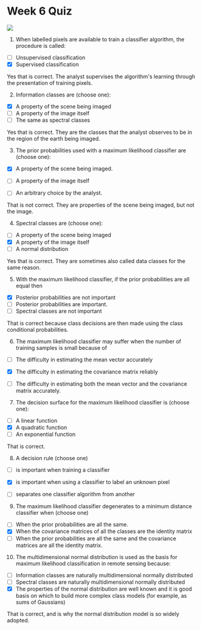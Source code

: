 # Week 6 Quiz
![](https://d3njjcbhbojbot.cloudfront.net/api/utilities/v1/imageproxy/https://coursera-course-photos.s3.amazonaws.com/b8/f13d23685c4f8ca8d2a1077826d6b0/Navigation-Thimnail.png?auto=format%2Ccompress&dpr=1&w=256&h=32)

1. When labelled pixels are available to train a classifier algorithm, the procedure is called:

- [ ] Unsupervised classification
- [x] Supervised classification

Yes that is correct.  The analyst supervises the algorithm's learning through the presentation of training pixels.

2. Information classes are (choose one):

- [x] A property of the scene being imaged
- [ ] A property of the image itself
- [ ] The same as spectral classes

Yes that is correct.  They are the classes that the analyst observes to be in the region of the earth being imaged.

3. The prior probabilities used with a maximum likelihood classifier are (choose one):

- [x] A property of the scene being imaged.
- [ ] A property of the image itself
- [ ] An arbitrary choice by the analyst.


That is not correct.  They are properties of the scene being imaged, but not the image.

4. Spectral classes are (choose one):

- [ ] A property of the scene being imaged
- [x] A property of the image itself
- [ ] A normal distribution

Yes that is correct.  They are sometimes also called data classes for the same reason.

5. With the maximum likelihood classifier, if the prior probabilities are all equal then

- [x] Posterior probabilities are not important
- [ ] Posterior probabilities are important.
- [ ] Spectral classes are not important

That is correct because class decisions are then made using the class conditional probabilities.

6. The maximum likelihood classifier may suffer when the number of training samples is small because of

- [ ] The difficulty in estimating the mean vector accurately
- [x] The difficulty in estimating the covariance matrix reliably
- [ ] The difficulty in estimating both the mean  vector and the covariance matrix accurately.


7. The decision surface for the maximum likelihood classifier is (choose one):

- [ ] A linear function
- [x] A quadratic function
- [ ] An exponential function

That is correct.

8. A decision rule (choose one)

- [ ] is important when training a classifier
- [x] is important when using a classifier to label an unknown pixel
- [ ] separates one classifier algorithm from another


9. The maximum likelihood classifier degenerates to a minimum distance classifier when (choose one)

- [ ] When the prior probabilities are all the same.
- [x] When the covariance matrices of all the classes are the identity matrix
- [ ] When the prior probabilities are all the same and the covariance matrices are all the identity matrix.

10.  The multidimensional normal distribution is used as the basis for maximum likelihood classification in remote sensing because:

- [ ] Information classes are naturally multidimensional normally distributed
- [ ] Spectral classes are naturally multidimensional normally distributed
- [x] The properties of the normal distribution are well known and it is good basis on which to build more complex class models (for example, as sums of Gaussians)

That is correct, and is why the normal distribution model is so widely adopted.
